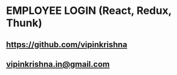 # EMPLOYEE LOGIN (React, Redux, Thunk)

## https://github.com/vipinkrishna
## vipinkrishna.in@gmail.com
